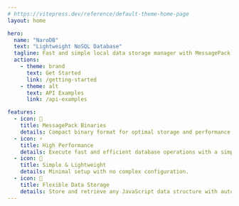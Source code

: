 ```yaml
---
# https://vitepress.dev/reference/default-theme-home-page
layout: home

hero:
  name: "NaroDB"
  text: "Lightweight NoSQL Database"
  tagline: Fast and simple local data storage manager with MessagePack
  actions:
    - theme: brand
      text: Get Started
      link: /getting-started
    - theme: alt
      text: API Examples
      link: /api-examples

features:
  - icon: 📄
    title: MessagePack Binaries
    details: Compact binary format for optimal storage and performance.
  - icon: ⚡
    title: High Performance
    details: Execute fast and efficient database operations with a simple and intuitive API.
  - icon: 🔧
    title: Simple & Lightweight
    details: Minimal setup with no complex configuration.
  - icon: 🔄
    title: Flexible Data Storage
    details: Store and retrieve any JavaScript data structure with automatic ID generation.
---
```



